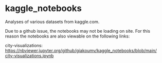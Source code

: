 # kaggle_notebooks
Analyses of various datasets from kaggle.com.

Due to a github issue, the notebooks may not be loading on site.
For this reason the notebooks are also viewable on the following links:

city-visualizations: https://nbviewer.jupyter.org/github/giakoumv/kaggle_notebooks/blob/main/city-visualizations.ipynb
